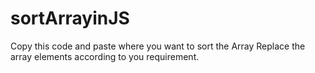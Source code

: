 # sortArrayinJS
Copy this code and paste where you want to sort the Array
Replace the array elements according to you requirement.
